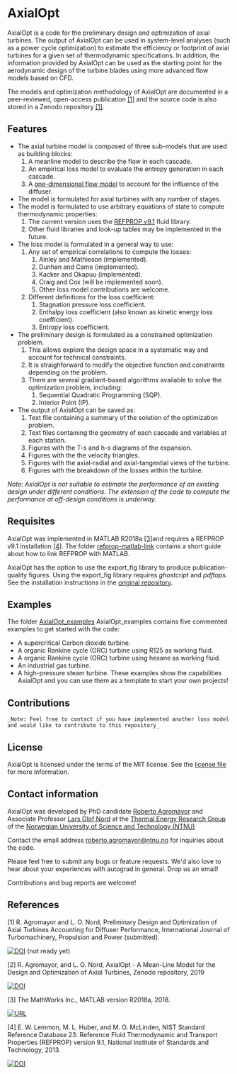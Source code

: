 # AxialOpt
AxialOpt is a code for the preliminary design and optimization of axial turbines. The output of AxialOpt can be used in system-level analyses (such as a power cycle optimization) to estimate the efficiency or footprint of axial turbines for a given set of thermodynamic specifications. In addition, the information provided by AxialOpt can be used as the starting point for the aerodynamic design of the turbine blades using more advanced flow models based on CFD.

The models and optimization methodology of AxialOpt are documented in a peer-reviewed, open-access publication [[1]](#1) and the source code is also stored in a Zenodo repository [[1]](#1).

## Features

* The axial turbine model is composed of three sub-models that are used as building blocks:
  1. A meanline model to describe the flow in each cascade.
  2. An empirical loss model to evaluate the entropy generation in each cascade.
  3. A [one-dimensional flow model](https://github.com/RoberAgro/AnnularDiffuser1D) to account for the influence of the diffuser.
* The model is formulated for axial turbines with any number of stages.
* The model is formulated to use arbitrary equations of state to compute thermodynamic properties:
  1. The current version uses the [REFPROP v9.1](#4) fluid library.
  2. Other fluid libraries and look-up tables may be implemented in the future.
* The loss model is formulated in a general way to use:
  1. Any set of empirical correlations to compute the losses:
      1. Ainley and Mathieson (implemented).
      2. Dunhan and Came (implemented).
      3. Kacker and Okapuu (implemented).
      4. Craig and Cox (will be implemented soon).
      5. Other loss model contributions are welcome.
  2. Different definitions for the loss coefficient:
      1. Stagnation pressure loss coefficient.
      2. Enthalpy loss coefficient (also known as kinetic energy loss coefficient).
      3. Entropy loss coefficient.
* The preliminary design is formulated as a constrained optimization problem.
  1. This allows explore the design space in a systematic way and account for technical constraints.
  2. It is straighforward to modify the objective function and constraints depending on the problem.
  3. There are several gradient-based algorithms available to solve the optimization problem, including:
      1. Sequential Quadratic Programming (SQP).
      2. Interior Point (IP).
* The output of AxialOpt can be saved as:
  1. Text file containing a summary of the solution of the optimization problem.
  2. Text files containing the geometry of each cascade and variables at each station.
  3. Figures with the T-s and h-s diagrams of the expansion.
  4. Figures with the the velocity triangles.
  5. Figures with the axial-radial and axial-tangential views of the turbine.
  6. Figures with the breakdown of the losses within the turbine.

_Note: AxialOpt is not suitable to estimate the performance of an existing design under different conditions.
  The extension of the code to compute the performance at off-design conditions is underway._



## Requisites
AxialOpt was implemented in MATLAB R2018a [[3]](#3)and requires a REFPROP v9.1 installation [[4]](#4). The folder [refprop-matlab-link](refprop-matlab-link) contains a short guide about how to link REFPROP with MATLAB.

AxialOpt has the option to use the export_fig library to produce publication-quality figures. Using the export_fig library requires _ghostcript_ and _pdftops_. See the installation instructions in the [original repository](https://github.com/altmany/export_fig).



## Examples
The folder [AxialOpt_examples](AxialOpt_examples)  AxialOpt_examples contains five commented examples to get started with the code:
  * A supercritical Carbon dioxide turbine.
  * A organic Rankine cycle (ORC) turbine using R125 as working fluid.
  * A organic Rankine cycle (ORC) turbine using hexane as working fluid.
  * An industrial gas turbine.
  * A high-pressure steam turbine.
These examples show the capabilities AxialOpt and you can use them as a template to start your own projects!

## Contributions

    _Note: Feel free to contact if you have implemented another loss model and would like to contribute to this repository_  


## License
AxialOpt is licensed under the terms of the MIT license. See the [license file](LICENSE.md) for more information.


## Contact information
AxialOpt was developed by PhD candidate [Roberto Agromayor](https://www.ntnu.edu/employees/roberto.agromayor) and Associate Professor [Lars Olof Nord](https://www.ntnu.edu/employees/lars.nord) at the [Thermal Energy Research Group](https://www.ntnu.edu/ept/thermal-energy1
) of the [Norwegian University of Science and Technology (NTNU)](https://www.ntnu.no/)

Contact the email address [roberto.agromayor@ntnu.no](mailto:roberto.agromayor@ntnu.no) for inquiries about the code.


Please feel free to submit any bugs or feature requests. We'd also love to hear about your experiences with autograd in general. Drop us an email!

Contributions and bug reports are welcome!



## References
<a name="1"></a>[1] R. Agromayor and L. O. Nord, Preliminary Design and Optimization of Axial Turbines Accounting for Diffuser Performance, International Journal of Turbomachinery, Propulsion and Power (submitted).

[![DOI](https://img.shields.io/badge/DOI-Diffuser_paper_DOI-blue.svg)](https://www.google.com) (not ready yet)


[2] R. Agromayor, and L. O. Nord, AxialOpt - A Mean-Line Model for the Design and Optimization of Axial Turbines, Zenodo repository, 2019

[![DOI](https://zenodo.org/badge/178391900.svg)](https://zenodo.org/badge/latestdoi/178391900)


[3] The MathWorks Inc., MATLAB version R2018a, 2018.

[![URL](https://img.shields.io/badge/URL-https://nl.mathworks.com/-blue.svg)](https://nl.mathworks.com/)


[4] E. W. Lemmon, M. L. Huber, and M. O. McLinden, NIST Standard Reference Database 23: Reference Fluid Thermodynamic and Transport Properties (REFPROP) version 9.1, National Institute of Standards and Technology, 2013.

[![DOI](https://img.shields.io/badge/DOI-https://dx.doi.org/10.18434/T4JS3C-blue.svg)](https://dx.doi.org/10.18434/T4JS3C)



